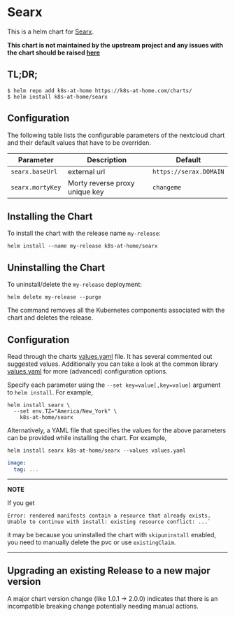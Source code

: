 # Searx

This is a helm chart for [Searx](https://github.com/searx/searx).

**This chart is not maintained by the upstream project and any issues with the chart should be raised [here](https://github.com/k8s-at-home/charts/issues/new/choose)**

## TL;DR;

```shell
$ helm repo add k8s-at-home https://k8s-at-home.com/charts/
$ helm install k8s-at-home/searx
```

## Configuration

The following table lists the configurable parameters of the nextcloud chart and their default values that have to be overriden.

| Parameter                                                 | Description                                             | Default                                     |
| --------------------------------------------------------- | ------------------------------------------------------- | ------------------------------------------- |
| `searx.baseUrl`                                           | external url                                            | `https://serax.DOMAIN`                      |
| `searx.mortyKey`                                          | Morty reverse proxy unique key                          | `changeme`                                  |


## Installing the Chart

To install the chart with the release name `my-release`:

```console
helm install --name my-release k8s-at-home/searx
```

## Uninstalling the Chart

To uninstall/delete the `my-release` deployment:

```console
helm delete my-release --purge
```

The command removes all the Kubernetes components associated with the chart and deletes the release.

## Configuration
Read through the charts [values.yaml](https://github.com/k8s-at-home/charts/blob/master/charts/searx/values.yaml)
file. It has several commented out suggested values.
Additionally you can take a look at the common library [values.yaml](https://github.com/k8s-at-home/charts/blob/master/charts/common/values.yaml) for more (advanced) configuration options.

Specify each parameter using the `--set key=value[,key=value]` argument to `helm install`. For example,
```console
helm install searx \
  --set env.TZ="America/New_York" \
    k8s-at-home/searx
```
Alternatively, a YAML file that specifies the values for the above parameters can be provided while installing the
chart. For example,
```console
helm install searx k8s-at-home/searx --values values.yaml
```

```yaml
image:
  tag: ...
```

---
**NOTE**

If you get
```console
Error: rendered manifests contain a resource that already exists. Unable to continue with install: existing resource conflict: ...`
```
it may be because you uninstalled the chart with `skipuninstall` enabled, you need to manually delete the pvc or use `existingClaim`.

---

## Upgrading an existing Release to a new major version

A major chart version change (like 1.0.1 -> 2.0.0) indicates that there is an incompatible breaking change potentially needing manual actions.
